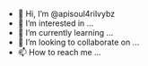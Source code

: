 - 👋 Hi, I’m @apisoul4rilvybz
- 👀 I’m interested in ...
- 🌱 I’m currently learning ...
- 💞️ I’m looking to collaborate on ...
- 📫 How to reach me ...

<!---
apisoul4rilvybz/apisoul4rilvybz is a ✨ special ✨ repository because its `README.md` (this file) appears on your GitHub profile.
You can click the Preview link to take a look at your changes.
--->
